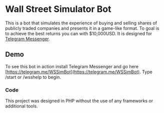 # Wall Street Simulator Bot

This is a bot that simulates the experience of buying and selling shares of publicly traded companies and presents it in a game-like format. To goal is to achieve the best returns you can with $10,000USD. It is designed for [Telegram Messenger](https://telegram.org). 

## Demo

To see this bot in action install Telegram Messenger and go here [https://telegram.me/WSSimBot](https://telegram.me/WSSimBot). Type /start or /wsshelp to begin.

### Code

This project was designed in PHP without the use of any frameworks or additional tools. 

